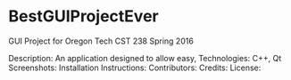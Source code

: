 # BestGUIProjectEver
GUI Project for Oregon Tech CST 238 Spring 2016


Description: An application designed to allow easy, 
Technologies: C++, Qt
Screenshots:
Installation Instructions:
Contributors:
Credits:
License:

